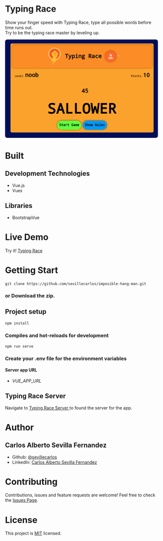 # Typing Race
Show your finger speed with Typing Race, type all possible words before time runs out.<br>
Try to be the typing race master by leveling up.

![Typing Race Image!](/assets/images/typing-race-image.png "Typing Race")

# Built
## Development Technologies
- Vue.js 
- Vuex
## Libraries
- BootstrapVue

# Live Demo
Try it! [Typing Race ](https://typing-race-app.netlify.app/)

# Getting Start
```
git clone https://github.com/sevillecarlos/imposible-hang-man.git
```
### or Download the zip.
## Project setup
```
npm install
```
### Compiles and hot-reloads for development
```
npm run serve
```
### Create your .env file for the environment variables
#### Server app URL
* *VUE_APP_URL*

## Typing Race Server
Navigate to [Typing Race Server ](https://github.com/sevillecarlos/typing-race-beckend) to found the server for the app.

# Author
## Carlos Alberto Sevilla Fernandez
* Github: [@sevillecarlos](https://github.com/sevillecarlos)
* LinkedIn: [Carlos Alberto Sevilla Fernandez](https://github.com/sevillecarlos)

# Contributing
Contributions, issues and feature requests are welcome!
Feel free to check the [Issues Page](https://github.com/sevillecarlos/typing-race/issues).

# License
This project is [MIT](https://opensource.org/licenses/MIT) licensed.



